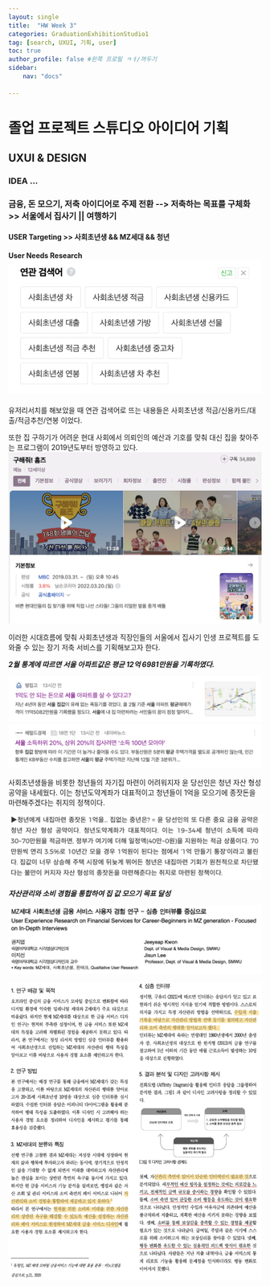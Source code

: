 ```yaml
---
layout: single
title:  "HW Week 3"
categories: GraduationExhibitionStudio1
tag: [search, UXUI, 기획, user]
toc: true
author_profile: false #왼쪽 프로필 ㅋㅕ/꺼두기
sidebar:
    nav: "docs"

---
```


# 졸업 프로젝트 스튜디오 아이디어 기획 

## UXUI & DESIGN

### IDEA ... 

### 금융, 돈 모으기, 저축 아이디어로 주제 전환 --> 저축하는 목표를 구체화 >> 서울에서 집사기 || 여행하기 

#### USER Targeting >> 사회초년생 && MZ세대 && 청년

#### User Needs Research![user_research1](/assets/images/user_research1.png)

유저리서치를 해보았을 때 연관 검색어로 뜨는 내용들은 사회초년생 적금/신용카드/대출/적금추천/연봉 이었다.

또한 집 구하기가 어려운 현대 사회에서 의뢰인의 예산과 기호를 맞춰 대신 집을 찾아주는 프로그램이 2019년도부터 방영하고 있다.![homes](/assets/images/homes.png)

이러한 시대흐름에 맞춰 사회초년생과 직장인들의 서울에서 집사기 인생 프로젝트를 도와줄 수 있는 장기 저축 서비스를 기획해보고자 한다. 

***2월 통계에 따르면 서울 아파트값은 평균 12억 6981만원을 기록하였다.***

![article](/assets/images/article.png)

사회초년생들을 비롯한 청년들의 자기집 마련이 어려워지자 윤 당선인은 청년 자산 형성 공약을 내세웠다. 이는 청년도약계좌가 대표적이고 청년들이 1억을 모으기에 종잣돈을 마련해주겠다는 취지의 정책이다. 

![ysl](/assets/images/ysl.png)

***자산관리와 소비 경험을 통합하여 집 값 모으기 목표 달성***

![dbpia](/assets/images/dbpia.png)

![dbpia](/assets/images/dbpia2.png)

